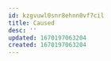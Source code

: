 ```yaml
---
id: kzgvuwl0snr8ehnn0vf7cil
title: Caused
desc: ''
updated: 1670197063204
created: 1670197063204
---
```

